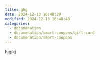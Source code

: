 ```yaml
---
title: ghg
date: 2024-12-13 16:48:29
modified: 2024-12-13 16:48:48
categories:
  - documenation
  - documenation/smart-coupons/gift-card
  - documenation/smart-coupons
---
```



<!-- wp:paragraph -->
<p>hjgikj</p>
<!-- /wp:paragraph -->

<!-- wp:paragraph -->
<p></p>
<!-- /wp:paragraph -->